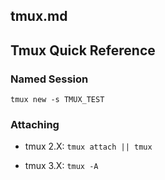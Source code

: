 
##	tmux.md
##	Tmux Quick Reference

###	Named Session
```
tmux new -s TMUX_TEST
```

### Attaching
* tmux 2.X: ```tmux attach || tmux ```

* tmux 3.X: ```tmux -A ```

